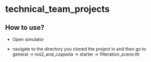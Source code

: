 # technical_team_projects
## How to use?
* Open simulator
 - navigate to the directory you cloned the project in and then go to general &rarr; ros2_and_coppelia &rarr; starter &rarr; filteration_scene.ttt
